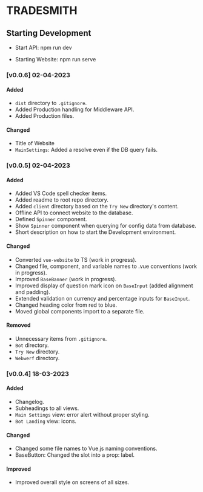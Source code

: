 # TRADESMITH

## Starting Development
- Start API: npm run dev

- Starting Website: npm run serve
### [v0.0.6] 02-04-2023
#### Added
- `dist` directory to `.gitignore`.
- Added Production handling for Middleware API.
- Added Production files.

#### Changed
- Title of Website
- `MainSettings`: Added a resolve even if the DB query fails.
### [v0.0.5] 02-04-2023
#### Added
- Added VS Code spell checker items.
- Added readme to root repo directory.
- Added `client` directory based on the `Try New` directory's content.
- Offline API to connect website to the database.
- Defined `Spinner` component.
- Show `Spinner` component when querying for config data from database.
- Short description on how to start the Development environment.

#### Changed
- Converted `vue-website` to TS (work in progress).
- Changed file, component, and variable names to .vue conventions (work in progress).
- Improved `BaseBanner` (work in progress).
- Improved display of question mark icon on `BaseInput` (added alignment and padding).
- Extended validation on currency and percentage inputs for `BaseInput`.
- Changed heading color from red to blue.
- Moved global components import to a separate file.

#### Removed
- Unnecessary items from `.gitignore`.
- `Bot` directory.
- `Try New` directory.
- `Webwerf` directory.

### [v0.0.4] 18-03-2023
#### Added
- Changelog.
- Subheadings to all views.
- `Main Settings` view: error alert without proper styling.
- `Bot Landing` view: icons.

#### Changed
- Changed some file names to Vue.js naming conventions.
- BaseButton: Changed the slot into a prop: label.

#### Improved
- Improved overall style on screens of all sizes.